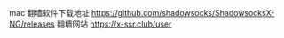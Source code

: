 mac 翻墙软件下载地址
https://github.com/shadowsocks/ShadowsocksX-NG/releases
翻墙网站 
https://x-ssr.club/user

